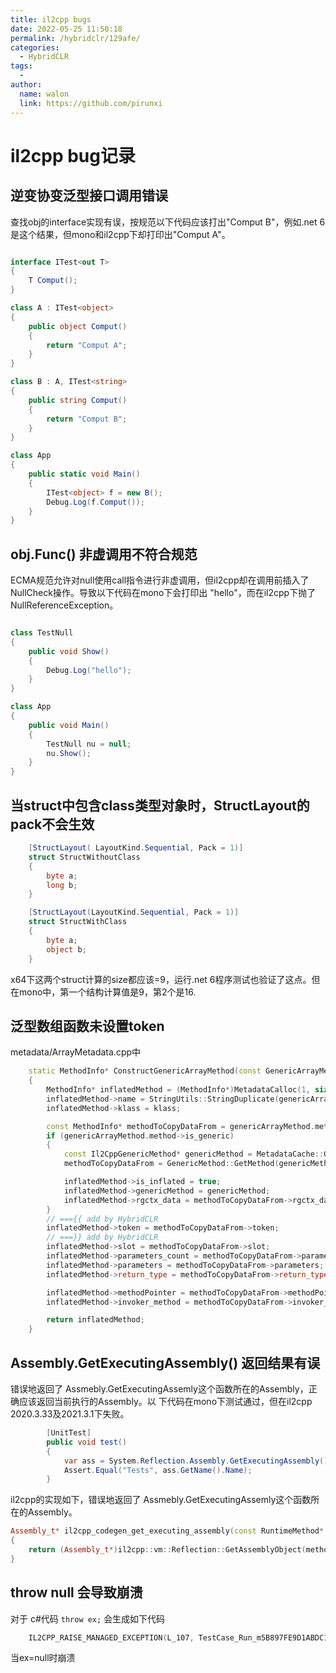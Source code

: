 ```yaml
---
title: il2cpp bugs
date: 2022-05-25 11:50:18
permalink: /hybridclr/129afe/
categories:
  - HybridCLR
tags:
  - 
author: 
  name: walon
  link: https://github.com/pirunxi
---
```

# il2cpp bug记录

## 逆变协变泛型接口调用错误

查找obj的interface实现有误，按规范以下代码应该打出"Comput B"，例如.net 6是这个结果，但mono和il2cpp下却打印出"Comput A"。

```csharp

interface ITest<out T>
{
    T Comput();
}

class A : ITest<object>
{
    public object Comput()
    {
        return "Comput A";
    }
}

class B : A, ITest<string>
{
    public string Comput()
    {
        return "Comput B";
    }
}

class App
{
    public static void Main()
    {
        ITest<object> f = new B();
        Debug.Log(f.Comput());
    }
}

```

## obj.Func() 非虚调用不符合规范

ECMA规范允许对null使用call指令进行非虚调用，但il2cpp却在调用前插入了NullCheck操作。导致以下代码在mono下会打印出 "hello"，而在il2cpp下抛了NullReferenceException。

```csharp

class TestNull
{
    public void Show()
    {
        Debug.Log("hello");
    }
}

class App
{
    public void Main()
    {
        TestNull nu = null;
        nu.Show();
    }
}

```

## 当struct中包含class类型对象时，StructLayout的pack不会生效

```csharp
    [StructLayout( LayoutKind.Sequential, Pack = 1)]
    struct StructWithoutClass
    {
        byte a;
        long b;
    }

    [StructLayout(LayoutKind.Sequential, Pack = 1)]
    struct StructWithClass
    {
        byte a;
        object b;
    }
```

x64下这两个struct计算的size都应该=9，运行.net 6程序测试也验证了这点。但在mono中，第一个结构计算值是9，第2个是16.

## 泛型数组函数未设置token

metadata/ArrayMetadata.cpp中

```cpp
    static MethodInfo* ConstructGenericArrayMethod(const GenericArrayMethod& genericArrayMethod, Il2CppClass* klass, Il2CppGenericContext* context)
    {
        MethodInfo* inflatedMethod = (MethodInfo*)MetadataCalloc(1, sizeof(MethodInfo));
        inflatedMethod->name = StringUtils::StringDuplicate(genericArrayMethod.name.c_str());
        inflatedMethod->klass = klass;

        const MethodInfo* methodToCopyDataFrom = genericArrayMethod.method;
        if (genericArrayMethod.method->is_generic)
        {
            const Il2CppGenericMethod* genericMethod = MetadataCache::GetGenericMethod(genericArrayMethod.method, context->class_inst, context->method_inst);
            methodToCopyDataFrom = GenericMethod::GetMethod(genericMethod);

            inflatedMethod->is_inflated = true;
            inflatedMethod->genericMethod = genericMethod;
            inflatedMethod->rgctx_data = methodToCopyDataFrom->rgctx_data;
        }
        // ==={{ add by HybridCLR
        inflatedMethod->token = methodToCopyDataFrom->token;
        // ===}} add by HybridCLR
        inflatedMethod->slot = methodToCopyDataFrom->slot;
        inflatedMethod->parameters_count = methodToCopyDataFrom->parameters_count;
        inflatedMethod->parameters = methodToCopyDataFrom->parameters;
        inflatedMethod->return_type = methodToCopyDataFrom->return_type;

        inflatedMethod->methodPointer = methodToCopyDataFrom->methodPointer;
        inflatedMethod->invoker_method = methodToCopyDataFrom->invoker_method;

        return inflatedMethod;
    }
```

## Assembly.GetExecutingAssembly() 返回结果有误

错误地返回了 Assmebly.GetExecutingAssemly这个函数所在的Assembly，正确应该返回当前执行的Assembly。以
下代码在mono下测试通过，但在il2cpp 2020.3.33及2021.3.1下失败。

```csharp
        [UnitTest]
        public void test()
        {
            var ass = System.Reflection.Assembly.GetExecutingAssembly();
            Assert.Equal("Tests", ass.GetName().Name);
        }

```

il2cpp的实现如下，错误地返回了 Assmebly.GetExecutingAssemly这个函数所在的Assembly。

```cpp
Assembly_t* il2cpp_codegen_get_executing_assembly(const RuntimeMethod* method)
{
    return (Assembly_t*)il2cpp::vm::Reflection::GetAssemblyObject(method->klass->image->assembly);
}
```
## throw null 会导致崩溃

对于 c#代码  `throw ex;` 会生成如下代码 

```cpp
    IL2CPP_RAISE_MANAGED_EXCEPTION(L_107, TestCase_Run_m5B897FE9D1ABDC1AA114D3482A6613BAAE3243F6_RuntimeMethod_var);
```

当ex=null时崩溃
